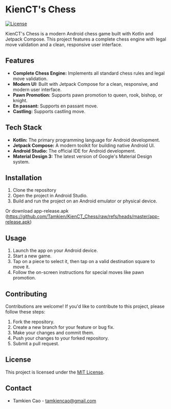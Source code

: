 # KienCT's Chess

[![License](https://img.shields.io/badge/License-MIT-blue.svg)](LICENSE)

KienCT's Chess is a modern Android chess game built with Kotlin and Jetpack Compose. This project features a complete chess engine with legal move validation and a clean, responsive user interface.


## Features

-   **Complete Chess Engine:** Implements all standard chess rules and legal move validation.
-   **Modern UI:** Built with Jetpack Compose for a clean, responsive, and modern user interface.
-   **Pawn Promotion:** Supports pawn promotion to queen, rook, bishop, or knight.
-   **En passant:** Supports en passant move.
-   **Castling:** Supports castling move.

## Tech Stack

-   **Kotlin:** The primary programming language for Android development.
-   **Jetpack Compose:** A modern toolkit for building native Android UI.
-   **Android Studio:** The official IDE for Android development.
-   **Material Design 3:** The latest version of Google's Material Design system.

## Installation

1.  Clone the repository
2.  Open the project in Android Studio.
3.  Build and run the project on an Android emulator or physical device.

Or download app-release.apk (https://github.com/Tamkien/KienCT_Chess/raw/refs/heads/master/app-release.apk)

## Usage

1.  Launch the app on your Android device.
2.  Start a new game.
3.  Tap on a piece to select it, then tap on a valid destination square to move it.
4.  Follow the on-screen instructions for special moves like pawn promotion.

## Contributing

Contributions are welcome! If you'd like to contribute to this project, please follow these steps:

1.  Fork the repository.
2.  Create a new branch for your feature or bug fix.
3.  Make your changes and commit them.
4.  Push your changes to your forked repository.
5.  Submit a pull request.

## License

This project is licensed under the [MIT License](LICENSE).

## Contact

-   Tamkien Cao - tamkiencao@gmail.com 
